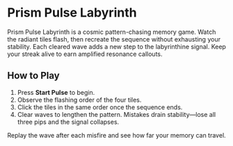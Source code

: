 # Prism Pulse Labyrinth

Prism Pulse Labyrinth is a cosmic pattern-chasing memory game. Watch the radiant tiles flash, then recreate the sequence without exhausting your stability. Each cleared wave adds a new step to the labyrinthine signal. Keep your streak alive to earn amplified resonance callouts.

## How to Play

1. Press **Start Pulse** to begin.
2. Observe the flashing order of the four tiles.
3. Click the tiles in the same order once the sequence ends.
4. Clear waves to lengthen the pattern. Mistakes drain stability—lose all three pips and the signal collapses.

Replay the wave after each misfire and see how far your memory can travel.
